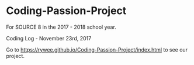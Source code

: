 # Coding-Passion-Project

For SOURCE 8 in the 2017 - 2018 school year.

Coding Log - November 23rd, 2017

Go to https://rywee.github.io/Coding-Passion-Project/index.html to see our project.
